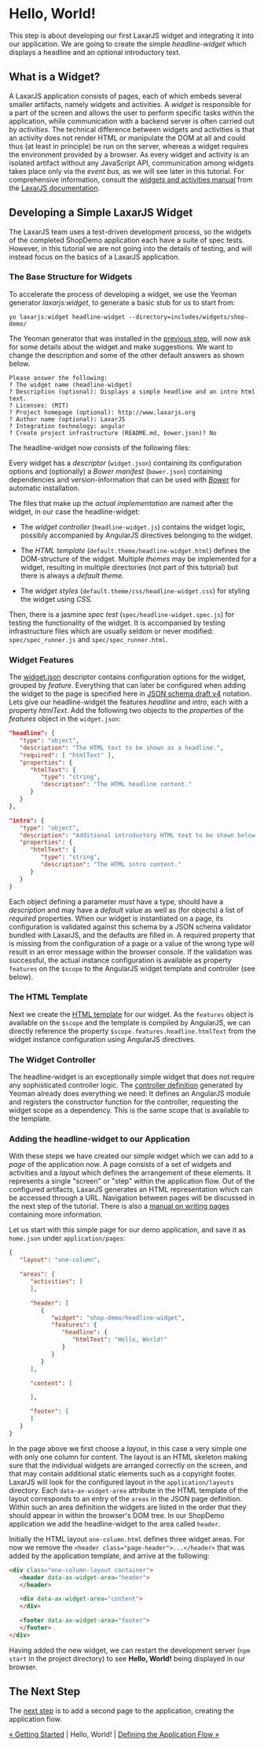# Hello, World!

This step is about developing our first LaxarJS widget and integrating it into our application.
We are going to create the simple _headline-widget_ which displays a headline and an optional introductory text.


## What is a Widget?

A LaxarJS application consists of pages, each of which embeds several smaller artifacts, namely widgets and activities.
A _widget_ is responsible for a part of the screen and allows the user to perform specific tasks within the application, while communication with a backend server is often carried out by _activities_.
The technical difference between widgets and activities is that an activity does not render HTML or manipulate the DOM at all and could thus (at least in principle) be run on the server, whereas a widget requires the environment provided by a browser.
As every widget and activity is an isolated artifact without any JavaScript API, communication among widgets takes place only via the _event bus,_ as we will see later in this tutorial.
For comprehensive information, consult the [widgets and activities manual](https://github.com/LaxarJS/laxar/blob/master/docs/manuals/widgets_and_activities.md#widgets-and-activities) from the [LaxarJS documentation](https://github.com/LaxarJS/laxar/blob/master/docs/manuals/index.md#manuals).


## Developing a Simple LaxarJS Widget

The LaxarJS team uses a test-driven development process, so the widgets of the completed ShopDemo application each have a suite of spec tests.
However, in this tutorial we are not going into the details of testing, and will instead focus on the basics of a LaxarJS application.


### The Base Structure for Widgets

To accelerate the process of developing a widget, we use the Yeoman generator *laxarjs:widget*, to generate a basic stub for us to start from:

```shell
yo laxarjs:widget headline-widget --directory=includes/widgets/shop-demo/
```

The Yeoman generator that was installed in the [previous step](01_getting_started.md), will now ask for some details about the widget and make suggestions.
We want to change the description and some of the other default answers as shown below.

```
Please answer the following:
? The widget name (headline-widget)
? Description (optional): Displays a simple headline and an intro html text.
? Licenses: (MIT)
? Project homepage (optional): http://www.laxarjs.org
? Author name (optional): LaxarJS
? Integration technology: angular
? Create project infrastructure (README.md, bower.json)? No
```

The headline-widget now consists of the following files:

Every widget has a _descriptor_ (`widget.json`) containing its configuration options and (optionally) a _Bower manifest_ (`bower.json`) containing dependencies and version-information that can be used with _[Bower](http://bower.io)_ for automatic installation.

The files that make up the *actual implementation* are named after the widget, in our case the headline-widget:

* The _widget controller_ (`headline-widget.js`) contains the widget logic, possibly accompanied by AngularJS directives belonging to the widget.

* The _HTML template_ (`default.theme/headline-widget.html`) defines the DOM-structure of the widget.
  Multiple _themes_ may be implemented for a widget, resulting in multiple directories (not part of this tutorial) but there is always a _default theme._

* The _widget styles_ (`default.theme/css/headline-widget.css`) for styling the widget using _CSS._

Then, there is a jasmine _spec test_ (`spec/headline-widget.spec.js`) for testing the functionality of the widget.
It is accompanied by testing infrastructure files which are usually seldom or never modified: `spec/spec_runner.js` and `spec/spec_runner.html`.


### Widget Features

The [widget.json](../../includes/widgets/shop-demo/headline-widget/widget.json) descriptor contains configuration options for the widget, grouped by *feature*.
Everything that can later be configured when adding the widget to the page is specified here in [JSON schema draft v4](http://json-schema.org/documentation.html) notation.
Lets give our headline-widget the features *headline* and *intro*, each with a property *htmlText*.
Add the following two objects to the *properties* of the *features* object in the `widget.json`:

```json
"headline": {
   "type": "object",
   "description": "The HTML text to be shown as a headline.",
   "required": [ "htmlText" ],
   "properties": {
      "htmlText": {
         "type": "string",
         "description": "The HTML headline content."
      }
   }
},

"intro": {
   "type": "object",
   "description": "Additional introductory HTML text to be shown below the headline.",
   "properties": {
      "htmlText": {
         "type": "string",
         "description": "The HTML intro content."
      }
   }
}
```

Each object defining a parameter _must_ have a type, should have a _description_ and may have a _default_ value as well as (for objects) a list of _required_ properties.
When our widget is instantiated on a page, its configuration is validated against this schema by a JSON schema validator bundled with LaxarJS, and the defaults are filled in.
A required property that is missing from the configuration of a page or a value of the wrong type will result in an error message within the browser console.
If the validation was successful, the actual instance configuration is available as property `features` on the `$scope` to the AngularJS widget template and controller (see below).


### The HTML Template

Next we create the [HTML template](../../includes/widgets/shop-demo/headline-widget/default.theme/headline-widget.html) for our widget.
As the `features` object is available on the `$scope` and the template is compiled by AngularJS, we can directly reference the property `$scope.features.headline.htmlText` from the widget instance configuration using AngularJS directives.


### The Widget Controller

The headline-widget is an exceptionally simple widget that does not require any sophisticated controller logic.
The [controller definition](../../includes/widgets/shop-demo/headline-widget/headline-widget.js) generated by Yeoman already does everything we need:
It defines an AngularJS module and registers the constructor function for the controller, requesting the widget scope as a dependency.
This is the same scope that is available to the template.


### Adding the headline-widget to our Application

With these steps we have created our simple widget which we can add to a *page* of the application now.
A page consists of a set of widgets and activities and a _layout_ which defines the arrangement of these elements.
It represents a single "screen" or "step" within the application flow.
Out of the configured artifacts, LaxarJS generates an HTML representation which can be accessed through a URL.
Navigation between pages will be discussed in the next step of the tutorial.
There is also a [manual on writing pages](https://github.com/LaxarJS/laxar/blob/master/docs/manuals/writing_pages.md#writing-pages) containing more information.

Let us start with this simple page for our demo application, and save it as `home.json` under `application/pages`:

```json
{
   "layout": "one-column",

   "areas": {
      "activities": [
      ],

      "header": [
         {
            "widget": "shop-demo/headline-widget",
            "features": {
               "headline": {
                  "htmlText": "Hello, World!"
               }
            }
         }
      ],

      "content": [

      ],

      "footer": [
      ]
   }
}
```

In the page above we first choose a _layout_, in this case a very simple one with only one column for content.
The layout is an HTML skeleton making sure that the individual widgets are arranged correctly on the screen, and that may contain additional static elements such as a copyright footer.
LaxarJS will look for the configured layout in the `application/layouts` directory.
Each `data-ax-widget-area` attribute in the HTML template of the layout corresponds to an entry of the `areas` in the JSON page definition.
Within such an area definition the widgets are listed in the order that they should appear in within the browser's DOM tree.
In our ShopDemo application we add the headline-widget to the area called `header`.

Initially the HTML layout `one-column.html` defines three widget areas.
For now we remove the `<header class="page-header">...</header>` that was added by the application template, and arrive at the following:

```html
<div class="one-column-layout container">
   <header data-ax-widget-area="header">
   </header>

   <div data-ax-widget-area="content">
   </div>

   <footer data-ax-widget-area="footer">
   </footer>
</div>
```

Having added the new widget, we can restart the development server (`npm start` in the project directory) to see **Hello, World!** being displayed in our browser.


## The Next Step

The [next step](03_application_flow.md) is to add a second page to the application, creating the application flow.

[« Getting Started](01_getting_started.md) | Hello, World! | [Defining the Application Flow »](03_application_flow.md)

